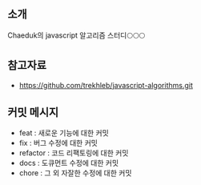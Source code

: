 ## 소개

Chaeduk의 javascript 알고리즘 스터디🌕🌕🌕

## 참고자료

- https://github.com/trekhleb/javascript-algorithms.git

## 커밋 메시지

- feat : 새로운 기능에 대한 커밋
- fix : 버그 수정에 대한 커밋
- refactor : 코드 리팩토링에 대한 커밋
- docs : 도큐먼트 수정에 대한 커밋
- chore : 그 외 자잘한 수정에 대한 커밋

